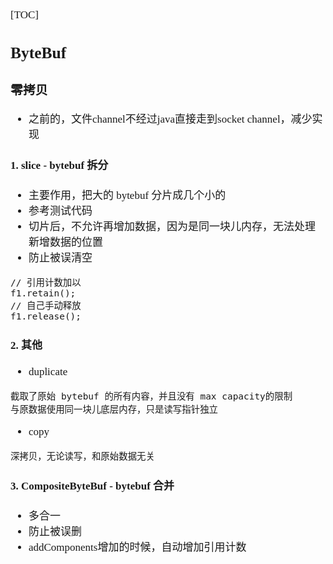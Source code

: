 <span  style="font-family: Simsun,serif; font-size: 17px; ">

[TOC]

## ByteBuf

### 零拷贝

- 之前的，文件channel不经过java直接走到socket channel，减少实现

#### 1. slice - bytebuf 拆分

- 主要作用，把大的 bytebuf 分片成几个小的
- 参考测试代码
- 切片后，不允许再增加数据，因为是同一块儿内存，无法处理新增数据的位置
- 防止被误清空

~~~
// 引用计数加以
f1.retain();
// 自己手动释放
f1.release();
~~~

#### 2. 其他

- duplicate

~~~
截取了原始 bytebuf 的所有内容，并且没有 max capacity的限制
与原数据使用同一块儿底层内存，只是读写指针独立
~~~

- copy

~~~
深拷贝，无论读写，和原始数据无关
~~~

#### 3. CompositeByteBuf - bytebuf 合并

- 多合一
- 防止被误删
- addComponents增加的时候，自动增加引用计数

</span>
